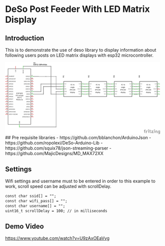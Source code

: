 # DeSo Post Feeder With LED Matrix Display

## Introduction
This is to demonstrate the use of deso library to display information about following users posts on LED matrix displays with esp32 microcontroller.

<img src="esp32 matrix_schem.png" width="500"/>
## Pre requisite libraries
- https://github.com/bblanchon/ArduinoJson
- https://github.com/ropolexi/DeSo-Arduino-Lib
- https://github.com/squix78/json-streaming-parser
- https://github.com/MajicDesigns/MD_MAX72XX

## Settings

Wifi settings and username must to be entered in order to this example to work, scroll speed can be adjusted with scrollDelay.

```
const char ssid[] = "";
const char wifi_pass[] = "";
const char username[] = "";
uint16_t scrollDelay = 100; // in milliseconds
```

## Demo Video
https://www.youtube.com/watch?v=U9zAxOEaVvg
